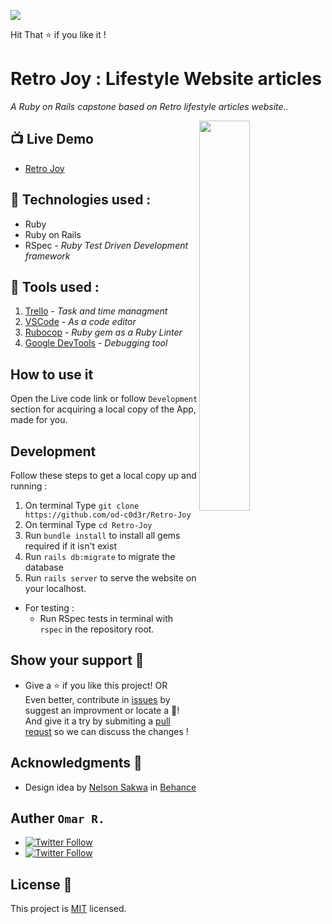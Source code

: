 ![](https://img.shields.io/badge/Microverse-blueviolet)

Hit That ⭐️ if you like it ! <br>

# Retro Joy : Lifestyle Website articles

 _A Ruby on Rails capstone based on Retro lifestyle articles website.._

<img src="screenshot.gif" align="right" width="40%">

## 📺 Live Demo 

- [Retro Joy](https://stunning-kings-canyon-35023.herokuapp.com/)

## 📡 Technologies used :

- Ruby 
- Ruby on Rails
- RSpec -  _Ruby Test Driven Development framework_

## 🔧 Tools used :

1. [Trello](http://trello.com) -  _Task and time managment_
1. [VSCode](https://code.visualstudio.com/) - _As a code editor_
1. [Rubocop](https://rubocop.org/) - _Ruby gem as a Ruby Linter_
1. [Google DevTools](https://developers.google.com/) - _Debugging tool_

## How to use it
Open the Live code link or follow `Development` section for acquiring a local copy of the App, made for you.

## Development

Follow these steps to get a local copy up and running :

1. On terminal Type `git clone https://github.com/od-c0d3r/Retro-Joy`
1. On terminal Type `cd Retro-Joy`
1. Run `bundle install` to install all gems required if it isn't exist
1. Run `rails db:migrate` to migrate the database
1. Run `rails server` to serve the website on your localhost.

- For testing :
    - Run RSpec tests in terminal with `rspec` in the repository root.

## Show your support 🤙

- Give a ⭐️ if you like this project! OR<br>
Even better, contribute in [issues](./issures) by suggest an improvment or locate a 🐞!<br>
And give it a try by submiting a [pull requst](./pulls) so we can discuss the changes !<br>

## Acknowledgments 📜

- Design idea by [Nelson Sakwa](http://sakwadesign.com/) in [Behance](https://www.behance.net/sakwadesignstudio)


## Auther `Omar R.`

- [<img alt="Twitter Follow" src="https://img.shields.io/github/followers/od-c0d3r?label=Github&style=social">](https://github.com/od-c0d3r)
- [<img alt="Twitter Follow" src="https://img.shields.io/twitter/follow/od_coder?label=Twitter&style=social">](https://twitter.com/od_coder)

## License 📝

This project is [MIT](https://opensource.org/licenses/MIT) licensed.
